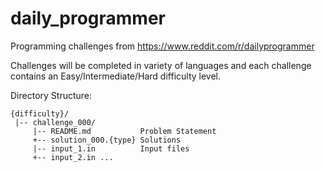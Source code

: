 # daily_programmer
Programming challenges from https://www.reddit.com/r/dailyprogrammer

Challenges will be completed in variety of languages and each challenge contains an Easy/Intermediate/Hard difficulty level. 

Directory Structure:

    {difficulty}/
     |-- challenge_000/
         |-- README.md           Problem Statement
         +-- solution_000.{type} Solutions
         |-- input_1.in          Input files
         +-- input_2.in ...
